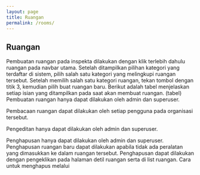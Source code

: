 ```yaml
---
layout: page
title: Ruangan
permalink: /rooms/
---
```


## Ruangan
Pembuatan ruangan pada inspekta dilakukan dengan klik terlebih dahulu ruangan pada navbar utama. Setelah ditampilkan pilihan kategori yang terdaftar di sistem, pilih salah satu kategori yang melingkupi ruangan tersebut.
Setelah memilih salah satu kategori ruangan, tekan tombol dengan titik 3, kemudian pilih buat ruangan baru.
Berikut adalah tabel menjelaskan setiap isian yang ditampilkan pada saat akan membuat ruangan.
(tabel)
Pembuatan ruangan hanya dapat dilakukan oleh admin dan superuser.

Pembacaan ruangan dapat dilakukan oleh setiap pengguna pada organisasi tersebut.

Pengeditan hanya dapat dilakukan oleh admin dan superuser.

Penghapusan hanya dapat dilakukan oleh admin dan superuser. Penghapusan ruangan baru dapat dilakukan apabila tidak ada peralatan yang dimasukkan ke dalam ruangan tersebut.
Penghapusan dapat dilakukan dengan pengeklikan pada halaman detil ruangan serta di list ruangan. Cara untuk menghapus melalui
